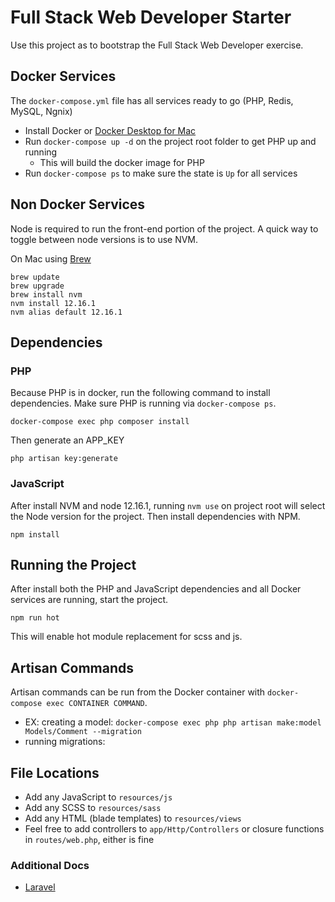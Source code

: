 # Full Stack Web Developer Starter
Use this project as to bootstrap the Full Stack Web Developer exercise.

## Docker Services
The `docker-compose.yml` file has all services ready to go (PHP, Redis, MySQL, Ngnix)
* Install Docker or [Docker Desktop for Mac](https://hub.docker.com/editions/community/docker-ce-desktop-mac)
* Run `docker-compose up -d` on the project root folder to get PHP up and running
    * This will build the docker image for PHP
* Run `docker-compose ps` to make sure the state is `Up` for all services

## Non Docker Services
Node is required to run the front-end portion of the project. A quick way to toggle between node versions is to use NVM.

On Mac using [Brew](https://brew.sh/)
```
brew update
brew upgrade
brew install nvm
nvm install 12.16.1
nvm alias default 12.16.1
```

## Dependencies
### PHP
Because PHP is in docker, run the following command to install dependencies.  Make sure PHP is running via `docker-compose ps`.
```
docker-compose exec php composer install
```

Then generate an APP_KEY
```$xslt
php artisan key:generate
```

### JavaScript
After install NVM and node 12.16.1, running `nvm use` on project root will select the Node version for the project.  Then install dependencies with NPM.
```
npm install
```

## Running the Project
After install both the PHP and JavaScript dependencies and all Docker services are running, start the project.
```
npm run hot
```
This will enable hot module replacement for scss and js.

## Artisan Commands
Artisan commands can be run from the Docker container with `docker-compose exec CONTAINER COMMAND`.
 * EX: creating a model: `docker-compose exec php php artisan make:model Models/Comment --migration`
 * running migrations: 

## File Locations
* Add any JavaScript to `resources/js`
* Add any SCSS to `resources/sass`
* Add any HTML (blade templates) to `resources/views`
* Feel free to add controllers to `app/Http/Controllers` or closure functions in `routes/web.php`, either is fine


### Additional Docs
* [Laravel](https://laravel.com/docs)


